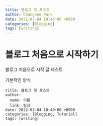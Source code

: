 ```yaml
---
title: 블로그 첫 포스트
author: Changhee Park
date: 2022-03-04 18:40:00 +0900
categories: [Blogging]
tags: [writing]
---
```


# 블로그 처음으로 시작하기

블로그 처음으로 시작 글 테스트

기본적인 양식

```
title: 블로그 첫 포스트
author:
  name: 이름
  link: 링크
date: 2022-03-04 18:40:00 +0900
categories: [Blogging, Tutorial]
tags: [writing]
```
